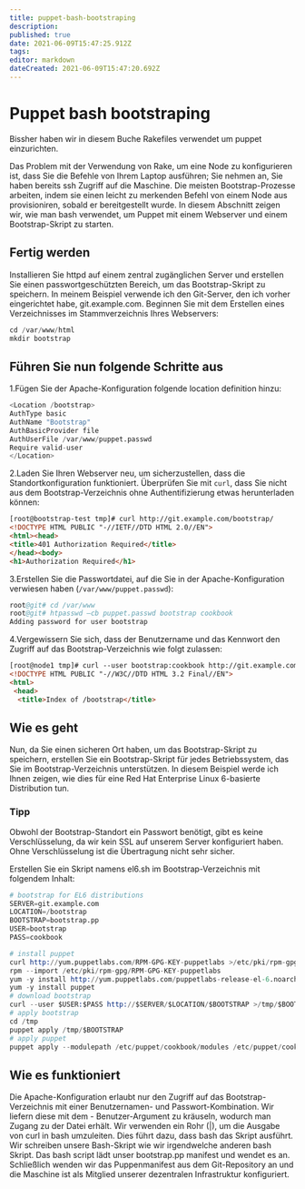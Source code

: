 ```yaml
---
title: puppet-bash-bootstraping
description: 
published: true
date: 2021-06-09T15:47:25.912Z
tags: 
editor: markdown
dateCreated: 2021-06-09T15:47:20.692Z
---
```


# Puppet bash bootstraping

Bissher haben wir in diesem Buche  Rakefiles verwendet um puppet einzurichten.

Das Problem mit der Verwendung von Rake, um eine Node zu konfigurieren ist, dass Sie die Befehle von Ihrem Laptop ausführen; Sie nehmen an, Sie haben bereits ssh Zugriff auf die Maschine.
Die meisten Bootstrap-Prozesse arbeiten, indem sie einen leicht zu merkenden Befehl von einem Node aus provisioniren, sobald er bereitgestellt wurde.
In diesem Abschnitt zeigen wir, wie man bash verwendet, um Puppet mit einem Webserver und einem Bootstrap-Skript zu starten.

## Fertig werden

Installieren Sie httpd auf einem zentral zugänglichen Server und erstellen Sie einen passwortgeschützten Bereich, um das Bootstrap-Skript zu speichern. In meinem Beispiel verwende ich den Git-Server, den ich vorher eingerichtet habe, git.example.com. Beginnen Sie mit dem Erstellen eines Verzeichnisses im Stammverzeichnis Ihres Webservers:

```s
cd /var/www/html
mkdir bootstrap
```

## Führen Sie nun folgende Schritte aus

1.Fügen Sie der Apache-Konfiguration folgende location definition hinzu:

```s
<Location /bootstrap>
AuthType basic
AuthName "Bootstrap"
AuthBasicProvider file
AuthUserFile /var/www/puppet.passwd
Require valid-user
</Location>
```

2.Laden Sie Ihren Webserver neu, um sicherzustellen, dass die Standortkonfiguration funktioniert. Überprüfen Sie mit `curl`, dass Sie nicht aus dem Bootstrap-Verzeichnis ohne Authentifizierung etwas herunterladen können:

```html
[root@bootstrap-test tmp]# curl http://git.example.com/bootstrap/
<!DOCTYPE HTML PUBLIC "-//IETF//DTD HTML 2.0//EN">
<html><head>
<title>401 Authorization Required</title>
</head><body>
<h1>Authorization Required</h1>
```

3.Erstellen Sie die Passwortdatei, auf die Sie in der Apache-Konfiguration verwiesen haben (`/var/www/puppet.passwd`):

```s
root@git# cd /var/www
root@git# htpasswd –cb puppet.passwd bootstrap cookbook
Adding password for user bootstrap

```

4.Vergewissern Sie sich, dass der Benutzername und das Kennwort den Zugriff auf das Bootstrap-Verzeichnis wie folgt zulassen:

```html
[root@node1 tmp]# curl --user bootstrap:cookbook http://git.example.com/bootstrap/
<!DOCTYPE HTML PUBLIC "-//W3C//DTD HTML 3.2 Final//EN">
<html>
 <head>
  <title>Index of /bootstrap</title>

```

## Wie es geht

Nun, da Sie einen sicheren Ort haben, um das Bootstrap-Skript zu speichern, erstellen Sie ein Bootstrap-Skript für jedes Betriebssystem, das Sie im Bootstrap-Verzeichnis unterstützen.
In diesem Beispiel werde ich Ihnen zeigen, wie dies für eine Red Hat Enterprise Linux 6-basierte Distribution tun.

### Tipp

Obwohl der Bootstrap-Standort ein Passwort benötigt, gibt es keine Verschlüsselung, da wir kein SSL auf unserem Server konfiguriert haben. Ohne Verschlüsselung ist die Übertragung nicht sehr sicher.

Erstellen Sie ein Skript namens el6.sh im Bootstrap-Verzeichnis mit folgendem Inhalt:

```s
# bootstrap for EL6 distributions
SERVER=git.example.com
LOCATION=/bootstrap
BOOTSTRAP=bootstrap.pp
USER=bootstrap
PASS=cookbook

# install puppet
curl http://yum.puppetlabs.com/RPM-GPG-KEY-puppetlabs >/etc/pki/rpm-gpg/RPM-GPG-KEY-puppetlabs
rpm --import /etc/pki/rpm-gpg/RPM-GPG-KEY-puppetlabs
yum -y install http://yum.puppetlabs.com/puppetlabs-release-el-6.noarch.rpm
yum -y install puppet
# download bootstrap
curl --user $USER:$PASS http://$SERVER/$LOCATION/$BOOTSTRAP >/tmp/$BOOTSTRAP
# apply bootstrap
cd /tmp
puppet apply /tmp/$BOOTSTRAP
# apply puppet
puppet apply --modulepath /etc/puppet/cookbook/modules /etc/puppet/cookbook/manifests/site.pp
```

## Wie es funktioniert

Die Apache-Konfiguration erlaubt nur den Zugriff auf das Bootstrap-Verzeichnis mit einer Benutzernamen- und Passwort-Kombination.
Wir liefern diese mit dem - Benutzer-Argument zu kräuseln, wodurch man Zugang zu der Datei erhält.
Wir verwenden ein Rohr (|), um die Ausgabe von curl in bash umzuleiten.
Dies führt dazu, dass bash das Skript ausführt. Wir schreiben unsere Bash-Skript wie wir irgendwelche anderen bash Skript. Das bash script lädt unser bootstrap.pp manifest und wendet es an.
Schließlich wenden wir das Puppenmanifest aus dem Git-Repository an und die Maschine ist als Mitglied unserer dezentralen Infrastruktur konfiguriert.